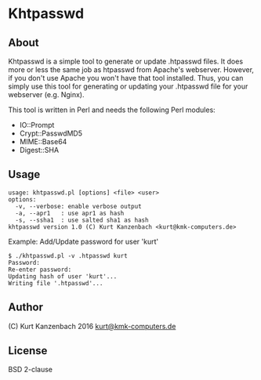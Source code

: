 # Khtpasswd #

## About ##

Khtpasswd is a simple tool to generate or update .htpasswd files. It does more
or less the same job as htpasswd from Apache's webserver. However, if you don't
use Apache you won't have that tool installed. Thus, you can simply use this
tool for generating or updating your .htpasswd file for your webserver
(e.g. Nginx).

This tool is written in Perl and needs the following Perl modules:

  - IO::Prompt
  - Crypt::PasswdMD5
  - MIME::Base64
  - Digest::SHA

## Usage ##

    usage: khtpasswd.pl [options] <file> <user>
    options:
      -v, --verbose: enable verbose output
      -a, --apr1   : use apr1 as hash
      -s, --ssha1  : use salted sha1 as hash
    khtpasswd version 1.0 (C) Kurt Kanzenbach <kurt@kmk-computers.de>

Example: Add/Update password for user 'kurt'

    $ ./khtpasswd.pl -v .htpasswd kurt
    Password:
    Re-enter password:
    Updating hash of user 'kurt'...
    Writing file '.htpasswd'...

## Author ##

(C) Kurt Kanzenbach 2016 <kurt@kmk-computers.de>

## License ##

BSD 2-clause
